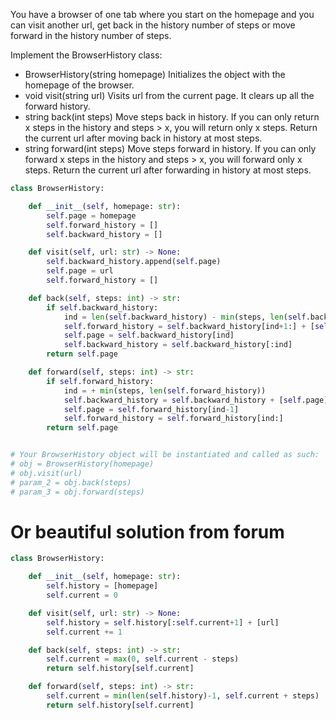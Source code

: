 You have a browser of one tab where you start on the homepage and you can visit another url, get back in the history number of steps or move forward in the history number of steps.

Implement the BrowserHistory class:

- BrowserHistory(string homepage) Initializes the object with the homepage of the browser.
- void visit(string url) Visits url from the current page. It clears up all the forward history.
- string back(int steps) Move steps back in history. If you can only return x steps in the history and steps > x, you will return only x steps. Return the current url after moving back in history at most steps.
- string forward(int steps) Move steps forward in history. If you can only forward x steps in the history and steps > x, you will forward only x steps. Return the current url after forwarding in history at most steps.

```Python
class BrowserHistory:

    def __init__(self, homepage: str):
        self.page = homepage
        self.forward_history = []
        self.backward_history = []

    def visit(self, url: str) -> None:
        self.backward_history.append(self.page)
        self.page = url
        self.forward_history = []

    def back(self, steps: int) -> str:
        if self.backward_history:
            ind = len(self.backward_history) - min(steps, len(self.backward_history))
            self.forward_history = self.backward_history[ind+1:] + [self.page] + self.forward_history
            self.page = self.backward_history[ind]
            self.backward_history = self.backward_history[:ind]
        return self.page

    def forward(self, steps: int) -> str:
        if self.forward_history:
            ind = + min(steps, len(self.forward_history))
            self.backward_history = self.backward_history + [self.page] + self.forward_history[:ind-1]
            self.page = self.forward_history[ind-1]
            self.forward_history = self.forward_history[ind:]
        return self.page


# Your BrowserHistory object will be instantiated and called as such:
# obj = BrowserHistory(homepage)
# obj.visit(url)
# param_2 = obj.back(steps)
# param_3 = obj.forward(steps)
```

# Or beautiful solution from forum

```Python
class BrowserHistory:

    def __init__(self, homepage: str):
        self.history = [homepage]
        self.current = 0

    def visit(self, url: str) -> None:
        self.history = self.history[:self.current+1] + [url]
        self.current += 1

    def back(self, steps: int) -> str:
        self.current = max(0, self.current - steps)
        return self.history[self.current]

    def forward(self, steps: int) -> str:
        self.current = min(len(self.history)-1, self.current + steps)
        return self.history[self.current]
```
